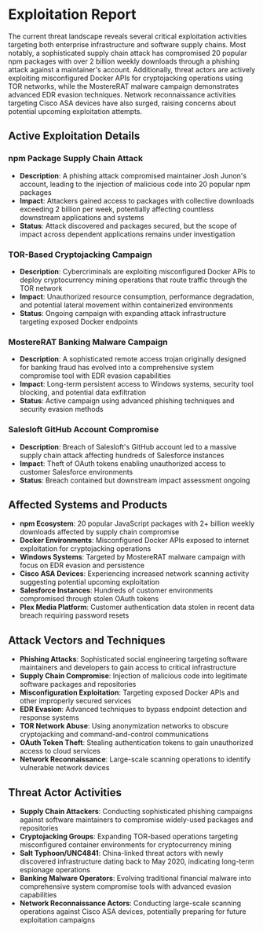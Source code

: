 # Exploitation Report

The current threat landscape reveals several critical exploitation activities targeting both enterprise infrastructure and software supply chains. Most notably, a sophisticated supply chain attack has compromised 20 popular npm packages with over 2 billion weekly downloads through a phishing attack against a maintainer's account. Additionally, threat actors are actively exploiting misconfigured Docker APIs for cryptojacking operations using TOR networks, while the MostereRAT malware campaign demonstrates advanced EDR evasion techniques. Network reconnaissance activities targeting Cisco ASA devices have also surged, raising concerns about potential upcoming exploitation attempts.

## Active Exploitation Details

### npm Package Supply Chain Attack
- **Description**: A phishing attack compromised maintainer Josh Junon's account, leading to the injection of malicious code into 20 popular npm packages
- **Impact**: Attackers gained access to packages with collective downloads exceeding 2 billion per week, potentially affecting countless downstream applications and systems
- **Status**: Attack discovered and packages secured, but the scope of impact across dependent applications remains under investigation

### TOR-Based Cryptojacking Campaign
- **Description**: Cybercriminals are exploiting misconfigured Docker APIs to deploy cryptocurrency mining operations that route traffic through the TOR network
- **Impact**: Unauthorized resource consumption, performance degradation, and potential lateral movement within containerized environments
- **Status**: Ongoing campaign with expanding attack infrastructure targeting exposed Docker endpoints

### MostereRAT Banking Malware Campaign
- **Description**: A sophisticated remote access trojan originally designed for banking fraud has evolved into a comprehensive system compromise tool with EDR evasion capabilities
- **Impact**: Long-term persistent access to Windows systems, security tool blocking, and potential data exfiltration
- **Status**: Active campaign using advanced phishing techniques and security evasion methods

### Salesloft GitHub Account Compromise
- **Description**: Breach of Salesloft's GitHub account led to a massive supply chain attack affecting hundreds of Salesforce instances
- **Impact**: Theft of OAuth tokens enabling unauthorized access to customer Salesforce environments
- **Status**: Breach contained but downstream impact assessment ongoing

## Affected Systems and Products

- **npm Ecosystem**: 20 popular JavaScript packages with 2+ billion weekly downloads affected by supply chain compromise
- **Docker Environments**: Misconfigured Docker APIs exposed to internet exploitation for cryptojacking operations
- **Windows Systems**: Targeted by MostereRAT malware campaign with focus on EDR evasion and persistence
- **Cisco ASA Devices**: Experiencing increased network scanning activity suggesting potential upcoming exploitation
- **Salesforce Instances**: Hundreds of customer environments compromised through stolen OAuth tokens
- **Plex Media Platform**: Customer authentication data stolen in recent data breach requiring password resets

## Attack Vectors and Techniques

- **Phishing Attacks**: Sophisticated social engineering targeting software maintainers and developers to gain access to critical infrastructure
- **Supply Chain Compromise**: Injection of malicious code into legitimate software packages and repositories
- **Misconfiguration Exploitation**: Targeting exposed Docker APIs and other improperly secured services
- **EDR Evasion**: Advanced techniques to bypass endpoint detection and response systems
- **TOR Network Abuse**: Using anonymization networks to obscure cryptojacking and command-and-control communications
- **OAuth Token Theft**: Stealing authentication tokens to gain unauthorized access to cloud services
- **Network Reconnaissance**: Large-scale scanning operations to identify vulnerable network devices

## Threat Actor Activities

- **Supply Chain Attackers**: Conducting sophisticated phishing campaigns against software maintainers to compromise widely-used packages and repositories
- **Cryptojacking Groups**: Expanding TOR-based operations targeting misconfigured container environments for cryptocurrency mining
- **Salt Typhoon/UNC4841**: China-linked threat actors with newly discovered infrastructure dating back to May 2020, indicating long-term espionage operations
- **Banking Malware Operators**: Evolving traditional financial malware into comprehensive system compromise tools with advanced evasion capabilities
- **Network Reconnaissance Actors**: Conducting large-scale scanning operations against Cisco ASA devices, potentially preparing for future exploitation campaigns